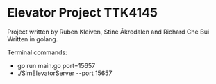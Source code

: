 # Elevator Project TTK4145

Project written by Ruben Kleiven, Stine Åkredalen and Richard Che Bui
Written in golang.


Terminal commands:
* go run main.go port=15657
* ./SimElevatorServer --port 15657
